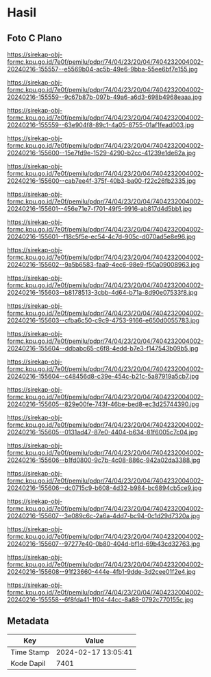 # Hasil

## Foto C Plano

https://sirekap-obj-formc.kpu.go.id/7e0f/pemilu/pdpr/74/04/23/20/04/7404232004002-20240216-155557--e5569b04-ac5b-49e6-9bba-55ee6bf7e155.jpg

https://sirekap-obj-formc.kpu.go.id/7e0f/pemilu/pdpr/74/04/23/20/04/7404232004002-20240216-155559--9c67b87b-097b-49a6-a6d3-698b4968eaaa.jpg

https://sirekap-obj-formc.kpu.go.id/7e0f/pemilu/pdpr/74/04/23/20/04/7404232004002-20240216-155559--63e904f8-89c1-4a05-8755-01af1fead003.jpg

https://sirekap-obj-formc.kpu.go.id/7e0f/pemilu/pdpr/74/04/23/20/04/7404232004002-20240216-155600--15e7fd9e-1529-4290-b2cc-41239e1de62a.jpg

https://sirekap-obj-formc.kpu.go.id/7e0f/pemilu/pdpr/74/04/23/20/04/7404232004002-20240216-155600--cab7ee4f-375f-40b3-ba00-f22c26fb2335.jpg

https://sirekap-obj-formc.kpu.go.id/7e0f/pemilu/pdpr/74/04/23/20/04/7404232004002-20240216-155601--456e71e7-f701-49f5-9916-ab817d4d5bb1.jpg

https://sirekap-obj-formc.kpu.go.id/7e0f/pemilu/pdpr/74/04/23/20/04/7404232004002-20240216-155601--f18c5f5e-ec54-4c7d-905c-d070ad5e8e96.jpg

https://sirekap-obj-formc.kpu.go.id/7e0f/pemilu/pdpr/74/04/23/20/04/7404232004002-20240216-155602--9a5b6583-faa9-4ec6-98e9-f50a09008963.jpg

https://sirekap-obj-formc.kpu.go.id/7e0f/pemilu/pdpr/74/04/23/20/04/7404232004002-20240216-155603--b8178513-3cbb-4d64-b71a-8d90e07533f8.jpg

https://sirekap-obj-formc.kpu.go.id/7e0f/pemilu/pdpr/74/04/23/20/04/7404232004002-20240216-155603--cfba6c50-c9c9-4753-9166-e650d0055783.jpg

https://sirekap-obj-formc.kpu.go.id/7e0f/pemilu/pdpr/74/04/23/20/04/7404232004002-20240216-155604--ddbabc65-c6f8-4edd-b7e3-f147543b09b5.jpg

https://sirekap-obj-formc.kpu.go.id/7e0f/pemilu/pdpr/74/04/23/20/04/7404232004002-20240216-155604--c48456d8-c39e-454c-b21c-5a87919a5cb7.jpg

https://sirekap-obj-formc.kpu.go.id/7e0f/pemilu/pdpr/74/04/23/20/04/7404232004002-20240216-155605--829e00fe-743f-46be-bed8-ec3d25744390.jpg

https://sirekap-obj-formc.kpu.go.id/7e0f/pemilu/pdpr/74/04/23/20/04/7404232004002-20240216-155605--0131ad47-87e0-4404-b634-81f6005c7c04.jpg

https://sirekap-obj-formc.kpu.go.id/7e0f/pemilu/pdpr/74/04/23/20/04/7404232004002-20240216-155606--b1fd0800-9c7b-4c08-886c-942a02da3388.jpg

https://sirekap-obj-formc.kpu.go.id/7e0f/pemilu/pdpr/74/04/23/20/04/7404232004002-20240216-155606--dc0715c9-b608-4d32-b984-bc6894cb5ce9.jpg

https://sirekap-obj-formc.kpu.go.id/7e0f/pemilu/pdpr/74/04/23/20/04/7404232004002-20240216-155607--3e089c6c-2a6a-4dd7-bc94-0c1d29d7320a.jpg

https://sirekap-obj-formc.kpu.go.id/7e0f/pemilu/pdpr/74/04/23/20/04/7404232004002-20240216-155607--97277e40-0b80-404d-bf1d-69b43cd32763.jpg

https://sirekap-obj-formc.kpu.go.id/7e0f/pemilu/pdpr/74/04/23/20/04/7404232004002-20240216-155608--91f23660-444e-4fb1-9dde-3d2cee01f2e4.jpg

https://sirekap-obj-formc.kpu.go.id/7e0f/pemilu/pdpr/74/04/23/20/04/7404232004002-20240216-155558--6f8fda41-1f04-44cc-8a88-0792c770155c.jpg


## Metadata

| Key        | Value               |
| ---------- | ------------------- |
| Time Stamp | 2024-02-17 13:05:41 |
| Kode Dapil | 7401                |



